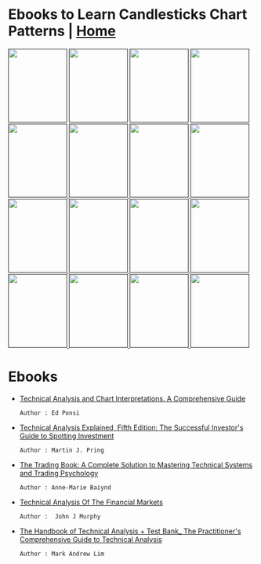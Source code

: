 # Ebooks to Learn Candlesticks Chart Patterns | <a href="https://github.com/SanjeevStephan/MySpace-Public/blob/master/Day-Trading.md">Home</a>
<!-- The_Candlestick_Trading_Bible  -->
<a href="">
<img src="https://i.gr-assets.com/images/S/compressed.photo.goodreads.com/books/1555654955l/40886872.jpg" width="120px" height="150px"/></a>

<!-- Steve_Nison-Japanese_Candlestick_Charting_Technique -->
<a href="">
<img src="https://images-na.ssl-images-amazon.com/images/I/91qk6wUs+yL.jpg" width="120px" height="150px"/></a>    

<!-- Getting Started In Chart Patterns -->
<a href="">
<img src="https://images-na.ssl-images-amazon.com/images/I/51K7DPA8jlL._SX329_BO1,204,203,200_.jpg" width="120px" height="150px"/></a>

<!-- encyclopedia-of-chart-patterns -->
<a href="">
<img src="https://genialebooks.com/wp-content/uploads/2019/04/f7f8141c80aa2e6e86101a551a285445-210x315.jpg" width="120px" height="150px"/></a>

<!-- Candlestick Charts _ An Introduction to Using Candlestick Charts -->
<a href="">
<img src="https://images-na.ssl-images-amazon.com/images/I/71TYcwq+dNL.jpg"  width="120px" height="150px"/> </a>

<!-- Candlestick Charting For Dummies -->
<a href="">
<img src="https://images-na.ssl-images-amazon.com/images/I/518-2Eqy0rL._SX258_BO1,204,203,200_.jpg"  width="120px" height="150px"/> </a>

<!-- Candlestick-Charting-Explained-Gregory-Morris -->
<a href="">
<img src="https://images-na.ssl-images-amazon.com/images/I/51wJMWGmzoL._AC_UL600_SR480,600_.jpg"  width="120px" height="150px"/> </a>

<!-- candlestick-charting-explained-workbook-s-gregory-l-morris -->
<a href="">
<img src="https://cdn.shopify.com/s/files/1/0084/5972/products/CCWB_512x.jpg?v=1519674794"  width="120px" height="150px"/> </a>

<!-- The power of Japanese candlestick charts _ advanced filtering techniques for trading stocks, futures and Forex  -->
<a href="">
<img src="https://i.gr-assets.com/images/S/compressed.photo.goodreads.com/books/1398025859l/18120678.jpg"  width="120px" height="150px"/> </a>

<!-- chartingmadeeasy  -->
<a href="">
<img src="https://sanet.pics/storage-4/0218/ZO1BLKVYSYXGIziYt5JH3ZkEYmltfVAf.jpg"  width="120px" height="150px"/> </a>

<!-- The Secret Code of Japanese Candlesticks PDFDrive.com -->
<a href="">
<img src="https://image.slidesharecdn.com/88478465-the-secret-code-of-japanese-candlesticks-140216061601-phpapp01/95/thesecretcodeofjapanesecandlesticks-1-638.jpg?cb=1392532116"  width="120px" height="150px"/> </a>

<!-- The_7_Chart_Patterns  -->
<a href="">
<img src="https://images-na.ssl-images-amazon.com/images/I/519TfhN43mL._SX291_BO1,204,203,200_.jpg"  width="120px" height="150px"/> </a>

<!-- 12 Simple Technical Indicators that Really Work  -->
<a href="">
<img src=""  width="120px" height="150px"/> </a>

<!-- Moving Averages 101  -->
<a href="">
<img src=""  width="120px" height="150px"/> </a>

<!-- The Complete Breakout Trader  -->
<a href="">
<img src=""  width="120px" height="150px"/> </a>

<!-- Encyclopedia Of Trading Strategies -->
<a href="">
<img src=""  width="120px" height="150px"/> </a>

# Ebooks 
* <a href="https://drive.google.com/file/d/1g7YRILETP8Ju6YqbwXcH7xnAc-AXeq5d/view?usp=sharing">Technical Analysis and Chart Interpretations. A Comprehensive Guide </a>
    
      Author : Ed Ponsi    
* <a href="https://drive.google.com/file/d/1SOGToCDHStKrR_fmcCkWiP4OfzyAJgCB/view?usp=sharing">Technical Analysis Explained, Fifth Edition: The Successful Investor's Guide to Spotting Investment </a>

      Author : Martin J. Pring
* <a href="">The Trading Book: A Complete Solution to Mastering Technical Systems and Trading Psychology </a>
    
      Author : Anne-Marie Baiynd
* <a href="https://drive.google.com/file/d/1AaylYvh3T7lbZxlgZ7y1I3Z2pA0-EclM/view?usp=sharing">Technical Analysis Of The Financial Markets</a>
    
      Author :  John J Murphy      
* <a href="https://drive.google.com/file/d/1eXi1j0aD6NRbfDwrRubX52Ds8kDtielx/view?usp=sharing">The Handbook of Technical Analysis + Test Bank_ The Practitioner's Comprehensive Guide to Technical Analysis </a>

      Author : Mark Andrew Lim 



